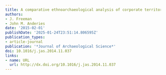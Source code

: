 ```yaml
---
title: A comparative ethnoarchaeological analysis of corporate territorial ownership
authors:
- J. Freeman
- John M. Anderies
date: '2015-02-01'
publishDate: '2025-01-24T23:51:14.806595Z'
publication_types:
- article-journal
publication: '*Journal of Archaeological Science*'
doi: 10.1016/j.jas.2014.11.037
links:
- name: URL
  url: http://dx.doi.org/10.1016/j.jas.2014.11.037
---
```


